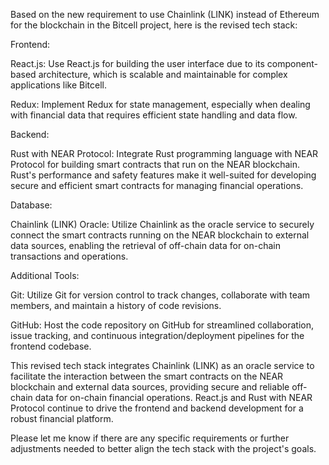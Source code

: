 Based on the new requirement to use Chainlink (LINK) instead of Ethereum for the blockchain in the Bitcell project, here is the revised tech stack:

Frontend:

React.js: Use React.js for building the user interface due to its component-based architecture, which is scalable and maintainable for complex applications like Bitcell.

Redux: Implement Redux for state management, especially when dealing with financial data that requires efficient state handling and data flow.

Backend:

Rust with NEAR Protocol: Integrate Rust programming language with NEAR Protocol for building smart contracts that run on the NEAR blockchain. Rust's performance and safety features make it well-suited for developing secure and efficient smart contracts for managing financial operations.

Database:

Chainlink (LINK) Oracle: Utilize Chainlink as the oracle service to securely connect the smart contracts running on the NEAR blockchain to external data sources, enabling the retrieval of off-chain data for on-chain transactions and operations.

Additional Tools:

Git: Utilize Git for version control to track changes, collaborate with team members, and maintain a history of code revisions.

GitHub: Host the code repository on GitHub for streamlined collaboration, issue tracking, and continuous integration/deployment pipelines for the frontend codebase.

This revised tech stack integrates Chainlink (LINK) as an oracle service to facilitate the interaction between the smart contracts on the NEAR blockchain and external data sources, providing secure and reliable off-chain data for on-chain financial operations. React.js and Rust with NEAR Protocol continue to drive the frontend and backend development for a robust financial platform.

Please let me know if there are any specific requirements or further adjustments needed to better align the tech stack with the project's goals.